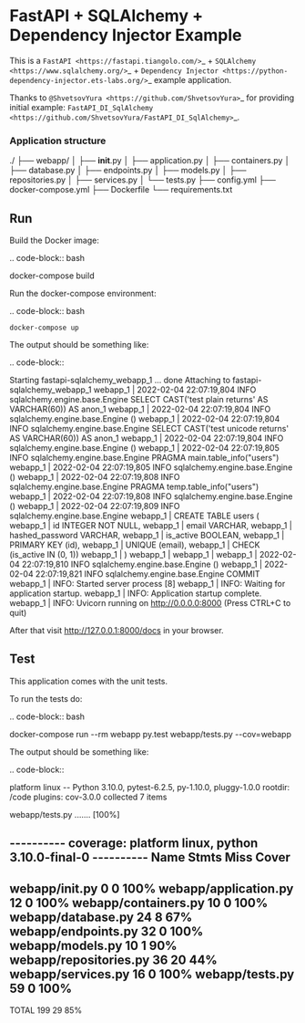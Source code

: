 
FastAPI + SQLAlchemy + Dependency Injector Example
==================================================

This is a `FastAPI <https://fastapi.tiangolo.com/>`_ +
`SQLAlchemy <https://www.sqlalchemy.org/>`_ +
`Dependency Injector <https://python-dependency-injector.ets-labs.org/>`_ example application.

Thanks to `@ShvetsovYura <https://github.com/ShvetsovYura>`_ for providing initial example:
`FastAPI_DI_SqlAlchemy <https://github.com/ShvetsovYura/FastAPI_DI_SqlAlchemy>`_.

### Application structure

./
├── webapp/
│   ├── __init__.py
│   ├── application.py
│   ├── containers.py
│   ├── database.py
│   ├── endpoints.py
│   ├── models.py
│   ├── repositories.py
│   ├── services.py
│   └── tests.py
├── config.yml
├── docker-compose.yml
├── Dockerfile
└── requirements.txt


Run
---

Build the Docker image:

.. code-block:: bash

   docker-compose build

Run the docker-compose environment:

.. code-block:: bash

    docker-compose up

The output should be something like:

.. code-block::

   Starting fastapi-sqlalchemy_webapp_1 ... done
   Attaching to fastapi-sqlalchemy_webapp_1
   webapp_1  | 2022-02-04 22:07:19,804 INFO sqlalchemy.engine.base.Engine SELECT CAST('test plain returns' AS VARCHAR(60)) AS anon_1
   webapp_1  | 2022-02-04 22:07:19,804 INFO sqlalchemy.engine.base.Engine ()
   webapp_1  | 2022-02-04 22:07:19,804 INFO sqlalchemy.engine.base.Engine SELECT CAST('test unicode returns' AS VARCHAR(60)) AS anon_1
   webapp_1  | 2022-02-04 22:07:19,804 INFO sqlalchemy.engine.base.Engine ()
   webapp_1  | 2022-02-04 22:07:19,805 INFO sqlalchemy.engine.base.Engine PRAGMA main.table_info("users")
   webapp_1  | 2022-02-04 22:07:19,805 INFO sqlalchemy.engine.base.Engine ()
   webapp_1  | 2022-02-04 22:07:19,808 INFO sqlalchemy.engine.base.Engine PRAGMA temp.table_info("users")
   webapp_1  | 2022-02-04 22:07:19,808 INFO sqlalchemy.engine.base.Engine ()
   webapp_1  | 2022-02-04 22:07:19,809 INFO sqlalchemy.engine.base.Engine
   webapp_1  | CREATE TABLE users (
   webapp_1  | 	id INTEGER NOT NULL,
   webapp_1  | 	email VARCHAR,
   webapp_1  | 	hashed_password VARCHAR,
   webapp_1  | 	is_active BOOLEAN,
   webapp_1  | 	PRIMARY KEY (id),
   webapp_1  | 	UNIQUE (email),
   webapp_1  | 	CHECK (is_active IN (0, 1))
   webapp_1  | )
   webapp_1  |
   webapp_1  |
   webapp_1  | 2022-02-04 22:07:19,810 INFO sqlalchemy.engine.base.Engine ()
   webapp_1  | 2022-02-04 22:07:19,821 INFO sqlalchemy.engine.base.Engine COMMIT
   webapp_1  | INFO:     Started server process [8]
   webapp_1  | INFO:     Waiting for application startup.
   webapp_1  | INFO:     Application startup complete.
   webapp_1  | INFO:     Uvicorn running on http://0.0.0.0:8000 (Press CTRL+C to quit)

After that visit http://127.0.0.1:8000/docs in your browser.

Test
----

This application comes with the unit tests.

To run the tests do:

.. code-block:: bash

   docker-compose run --rm webapp py.test webapp/tests.py --cov=webapp

The output should be something like:

.. code-block::

   platform linux -- Python 3.10.0, pytest-6.2.5, py-1.10.0, pluggy-1.0.0
   rootdir: /code
   plugins: cov-3.0.0
   collected 7 items

   webapp/tests.py .......                                         [100%]

   ---------- coverage: platform linux, python 3.10.0-final-0 ----------
   Name                     Stmts   Miss  Cover
   --------------------------------------------
   webapp/__init__.py           0      0   100%
   webapp/application.py       12      0   100%
   webapp/containers.py        10      0   100%
   webapp/database.py          24      8    67%
   webapp/endpoints.py         32      0   100%
   webapp/models.py            10      1    90%
   webapp/repositories.py      36     20    44%
   webapp/services.py          16      0   100%
   webapp/tests.py             59      0   100%
   --------------------------------------------
   TOTAL                      199     29    85%
